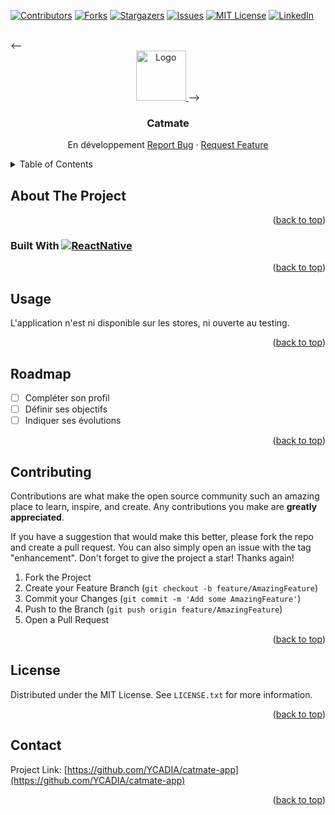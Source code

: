 <!-- Improved compatibility of back to top link: See: https://github.com/othneildrew/Best-README-Template/pull/73 -->
<a name="readme-top"></a>
<!--
    *** Thanks for checking out the Best-README-Template. If you have a suggestion
    *** that would make this better, please fork the repo and create a pull request
    *** or simply open an issue with the tag "enhancement".
    *** Don't forget to give the project a star!
    *** Thanks again! Now go create something AMAZING! :D
    -->



<!-- PROJECT SHIELDS -->
<!--
    *** I'm using markdown "reference style" links for readability.
    *** Reference links are enclosed in brackets [ ] instead of parentheses ( ).
    *** See the bottom of this document for the declaration of the reference variables
    *** for contributors-url, forks-url, etc. This is an optional, concise syntax you may use.
    *** https://www.markdownguide.org/basic-syntax/#reference-style-links
    -->

[![Contributors][contributors-shield]][contributors-url]
[![Forks][forks-shield]][forks-url]
[![Stargazers][stars-shield]][stars-url]
[![Issues][issues-shield]][issues-url]
[![MIT License][license-shield]][license-url]
[![LinkedIn][linkedin-shield]][linkedin-url]


<!-- PROJECT LOGO -->
<br />
<--
<div align="center">
    <a href="https://github.com/kurashyna/mon-ecologie-app">
        <img src="Sprite-0001.png" alt="Logo" width="80" height="80">
    </a>-->

<h3 align="center">Catmate</h3>

<p align="center">
    En développement
    <!--
    <br />
    <a href="https://github.com/YCADIA/catmate-app"><strong>Explore the docs »</strong></a>
    <br />
    <br /> -->
    <!--
    <a href="https://github.com/YCADIA/catmate-app">View Demo</a>
    · -->
    <a href="https://github.com/YCADIA/catmate-app">Report Bug</a>
    ·
    <a href="https://github.com/YCADIA/catmate-app/issues">Request Feature</a>
    </p>
    </div>



<!-- TABLE OF CONTENTS -->
<details>
    <summary>Table of Contents</summary>
    <ol>
        <li>
            <a href="#about-the-project">About The Project</a>
            <ul>
                <li><a href="#built-with">Built With</a></li>
            </ul>
        </li>
        <!--
        <li>
            <a href="#getting-started">Getting Started</a>
            <ul>
                <li><a href="#prerequisites">Prerequisites</a></li>
                <li><a href="#installation">Installation</a></li>
            </ul>
        </li> -->
        <li><a href="#usage">Usage</a></li>
        <li><a href="#roadmap">Roadmap</a></li>
        <li><a href="#contributing">Contributing</a></li>
        <li><a href="#license">License</a></li>
        <li><a href="#contact">Contact</a></li>
        <li><a href="#acknowledgments">Acknowledgments</a></li>
    </ol>
</details>



<!-- ABOUT THE PROJECT -->

## About The Project
<!--
[![Product Name Screen Shot][product-screenshot]](https://example.com)
-->
<p align="right">(<a href="#readme-top">back to top</a>)</p>

### Built With [![ReactNative][ReactNative]][ReactNative-url]

<p align="right">(<a href="#readme-top">back to top</a>)</p>

<!-- GETTING STARTED -->
<!--
## Getting Started

This is an example of how you may give instructions on setting up your project locally.
To get a local copy up and running follow these simple example steps.

### Prerequisites

This is an example of how to list things you need to use the software and how to install them.

* npm

```sh
npm install npm@latest -g
```

### Installation

1. Get a free API Key at [https://example.com](https://example.com)
2. Clone the repo

```sh
git clone https://github.com/kurashyna/mon-ecologie-app.git
```

3. Install NPM packages

```sh
npm install
```

4. Enter your API in `config.js`

```js
const API_KEY = 'ENTER YOUR API';
```

<p align="right">(<a href="#readme-top">back to top</a>)</p>


-->
<!-- USAGE EXAMPLES -->

## Usage

L'application n'est ni disponible sur les stores, ni ouverte au testing.

<p align="right">(<a href="#readme-top">back to top</a>)</p>



<!-- ROADMAP -->

## Roadmap

- [ ] Compléter son profil
- [ ] Définir ses objectifs
- [ ] Indiquer ses évolutions

<p align="right">(<a href="#readme-top">back to top</a>)</p>



<!-- CONTRIBUTING -->

## Contributing

Contributions are what make the open source community such an amazing place to learn, inspire, and create. Any
contributions you make are **greatly appreciated**.

If you have a suggestion that would make this better, please fork the repo and create a pull request. You can also
simply open an issue with the tag "enhancement".
Don't forget to give the project a star! Thanks again!

1. Fork the Project
2. Create your Feature Branch (`git checkout -b feature/AmazingFeature`)
3. Commit your Changes (`git commit -m 'Add some AmazingFeature'`)
4. Push to the Branch (`git push origin feature/AmazingFeature`)
5. Open a Pull Request

<p align="right">(<a href="#readme-top">back to top</a>)</p>



<!-- LICENSE -->

## License

Distributed under the MIT License. See `LICENSE.txt` for more information.

<p align="right">(<a href="#readme-top">back to top</a>)</p>



<!-- CONTACT -->

## Contact

<!-- Your Name - [@twitter_handle](https://twitter.com/twitter_handle) - email@email_client.com -->

Project Link: [https://github.com/YCADIA/catmate-app](https://github.com/YCADIA/catmate-app)

<p align="right">(<a href="#readme-top">back to top</a>)</p>



<!-- ACKNOWLEDGMENTS -->
<!--
## Acknowledgments

* []()
* []()
* []()

<p align="right">(<a href="#readme-top">back to top</a>)</p>
-->


<!-- MARKDOWN LINKS & IMAGES -->
<!-- https://www.markdownguide.org/basic-syntax/#reference-style-links -->

[contributors-shield]: https://img.shields.io/github/contributors/ycadia/catmate-app.svg?style=for-the-badge

[contributors-url]: https://github.com/YCADIA/catmate-app/graphs/contributors

[forks-shield]: https://img.shields.io/github/forks/ycadia/catmate-app.svg?style=for-the-badge

[forks-url]: https://github.com/ycadia/catmate-app/network/members

[stars-shield]: https://img.shields.io/github/stars/ycadia/catmate-app.svg?style=for-the-badge

[stars-url]: https://github.com/ycadia/catmate-app/stargazers

[issues-shield]: https://img.shields.io/github/issues/ycadia/catmate-app/.svg?style=for-the-badge

[issues-url]: https://github.com/ycadia/catmate-app/issues

[license-shield]: https://img.shields.io/github/license/ycadia/catmate-app/.svg?style=for-the-badge

[license-url]: https://github.com/ycadia/catmate-app//blob/master/LICENSE.txt

[linkedin-shield]: https://img.shields.io/badge/-LinkedIn-black.svg?style=for-the-badge&logo=linkedin&colorB=555

[linkedin-url]: https://linkedin.com/in/lucas-le-menn-82493422b/

[product-screenshot]: images/screenshot.png

[Next.js]: https://img.shields.io/badge/next.js-000000?style=for-the-badge&logo=nextdotjs&logoColor=white

[Next-url]: https://nextjs.org/

[React.js]: https://img.shields.io/badge/React-20232A?style=for-the-badge&logo=react&logoColor=61DAFB

[React-url]: https://reactjs.org/

[ReactNative]: https://img.shields.io/badge/React%20Native-20232A?style=for-the-badge&logo=react&logoColor=61DAFB

[ReactNative-url]: https://reactnative.dev/

[Vue.js]: https://img.shields.io/badge/Vue.js-35495E?style=for-the-badge&logo=vuedotjs&logoColor=4FC08D

[Vue-url]: https://vuejs.org/

[Angular.io]: https://img.shields.io/badge/Angular-DD0031?style=for-the-badge&logo=angular&logoColor=white

[Angular-url]: https://angular.io/

[Svelte.dev]: https://img.shields.io/badge/Svelte-4A4A55?style=for-the-badge&logo=svelte&logoColor=FF3E00

[Svelte-url]: https://svelte.dev/

[Laravel.com]: https://img.shields.io/badge/Laravel-FF2D20?style=for-the-badge&logo=laravel&logoColor=white

[Laravel-url]: https://laravel.com

[Bootstrap.com]: https://img.shields.io/badge/Bootstrap-563D7C?style=for-the-badge&logo=bootstrap&logoColor=white

[Bootstrap-url]: https://getbootstrap.com

[JQuery.com]: https://img.shields.io/badge/jQuery-0769AD?style=for-the-badge&logo=jquery&logoColor=white

[JQuery-url]: https://jquery.com
